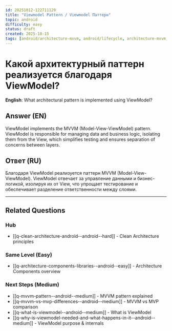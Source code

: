 ```yaml
---
id: 20251012-122711129
title: "Viewmodel Pattern / Viewmodel Паттерн"
topic: android
difficulty: easy
status: draft
created: 2025-10-15
tags: [android/architecture-mvvm, android/lifecycle, architecture-mvvm, lifecycle, mvvm, platform/android, viewmodel, difficulty/easy]
---
```

# Какой архитектурный паттерн реализуется благодаря ViewModel?

**English**: What architectural pattern is implemented using ViewModel?

## Answer (EN)
ViewModel implements the MVVM (Model-View-ViewModel) pattern. ViewModel is responsible for managing data and business logic, isolating them from the View, which simplifies testing and ensures separation of concerns between layers.

## Ответ (RU)
Благодаря ViewModel реализуется паттерн MVVM (Model-View-ViewModel). ViewModel отвечает за управление данными и бизнес-логикой, изолируя их от View, что упрощает тестирование и обеспечивает разделение ответственности между слоями.



---

## Related Questions

### Hub
- [[q-clean-architecture-android--android--hard]] - Clean Architecture principles

### Same Level (Easy)
- [[q-architecture-components-libraries--android--easy]] - Architecture Components overview

### Next Steps (Medium)
- [[q-mvvm-pattern--android--medium]] - MVVM pattern explained
- [[q-mvvm-vs-mvp-differences--android--medium]] - MVVM vs MVP comparison
- [[q-what-is-viewmodel--android--medium]] - What is ViewModel
- [[q-why-is-viewmodel-needed-and-what-happens-in-it--android--medium]] - ViewModel purpose & internals

